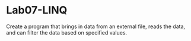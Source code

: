 # Lab07-LINQ
Create a program that brings in data from an external file, reads the data, and can filter the data based on specified values.
